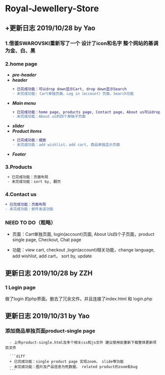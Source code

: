 # Royal-Jewellery-Store

## +更新日志 2019/10/28 by Yao
### 1.借鉴SWAROVSKI重新写了一个 设计了icon和名字 整个网站的基调为金、白、黑
### 2.home page
   - ***pre-header***
   - ***header***
      ```diff
      + 已完成功能：可以drop down显示Cart, drop down显示Search       
      - 未完成功能: Cart单独页面，Log in（account）页面，Search功能
      ```
   - ***Main menu***
      ```diff
      + 已完成功能：home page, products page, Contact page, About us可以drop down
      - 未完成功能：About us的四个单独子页面
      ```
   - ***slider***
   - ***Product items***
      ```diff
      + 已完成功能：缩放        
      - 未完成功能：add wishlist，add cart, 商品单独显示页面
      ```
   - ***Footer***
   
### 3.Products
   ```diff
    + 已完成功能：页面布局
    - 未完成功能：sort by, 翻页
   ```
    
### 4.Contact us
   ```diff
   + 已完成功能：页面布局
   - 未完成功能：邮件发送功能
   ```
### NEED TO DO（粗略）
   
   - 页面：Cart单独页面, login(account)页面, About Us四个子页面，product single page, Checkout, Chat page
   
   - 功能：view cart, checkout ,login(account)相关功能，change language, add wishlist, add cart， sort by, update

## 更新日志 2019/10/28 by ZZH
   ### 1 Login page
   做了login 的php界面。删去了冗余文件。并且连接了index.html 和 login.php
   
   
## 更新日志 2019/10/31 by Yao
   
   ### 添加商品单独页面product-single page
      
      - 上传product-single.html及多个相关css和js文件 建议使用前重新下载整体更新项目文件
      
      ```diff
      + 已完成功能：single product page 实现zoom， slide等功能
      - 未完成功能：图片及产品信息为死数据， related product的zoom有bug
      ```
   

